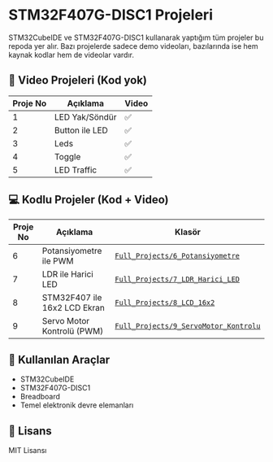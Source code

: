 # STM32F407G-DISC1 Projeleri

STM32CubeIDE ve STM32F407G-DISC1 kullanarak yaptığım tüm projeler bu repoda yer alır. Bazı projelerde sadece demo videoları, bazılarında ise hem kaynak kodlar hem de videolar vardır.

## 🎥 Video Projeleri (Kod yok)
| Proje No | Açıklama | Video |
|----------|----------|--------|
| 1 | LED Yak/Söndür | ✅ |
| 2 | Button ile LED | ✅ |
| 3 | Leds | ✅ |
| 4 | Toggle | ✅ |
| 5 | LED Traffic | ✅ |

## 💻 Kodlu Projeler (Kod + Video)

| Proje No | Açıklama                     | Klasör                                                                         |
| -------- | ---------------------------- | ------------------------------------------------------------------------------ |
| 6        | Potansiyometre ile PWM       | [`Full_Projects/6_Potansiyometre`](./Full_Projects/6_Potansiyometre)           |
| 7        | LDR ile Harici LED           | [`Full_Projects/7_LDR_Harici_LED`](./Full_Projects/7_LDR_Harici_LED)           |
| 8        | STM32F407 ile 16x2 LCD Ekran | [`Full_Projects/8_LCD_16x2`](./Full_Projects/stm32f407-lcd-16x2)                       |
| 9        | Servo Motor Kontrolü (PWM)   | [`Full_Projects/9_ServoMotor_Kontrolu`](./Full_Projects/stm32f407-lcd-16x2) |

## 🧰 Kullanılan Araçlar
- STM32CubeIDE
- STM32F407G-DISC1
- Breadboard
- Temel elektronik devre elemanları

## 📝 Lisans
MIT Lisansı

